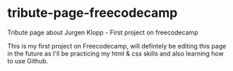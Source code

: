 # tribute-page-freecodecamp
Tribute page about Jurgen Klopp - First project on freecodecamp

This is my first project on Freecodecamp, will defintely be editing this page in the future as I'll be practicing my html & css skills and also learning how to use Github.
